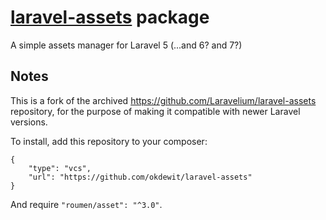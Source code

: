 # [laravel-assets](http://roumen.it/projects/laravel-assets) package

A simple assets manager for Laravel 5 (...and 6? and 7?)

## Notes

This is a fork of the archived https://github.com/Laravelium/laravel-assets repository, for the purpose of making it compatible with newer Laravel versions.

To install, add this repository to your composer:

```
{
    "type": "vcs",
    "url": "https://github.com/okdewit/laravel-assets"
}
```

And require `"roumen/asset": "^3.0"`.
